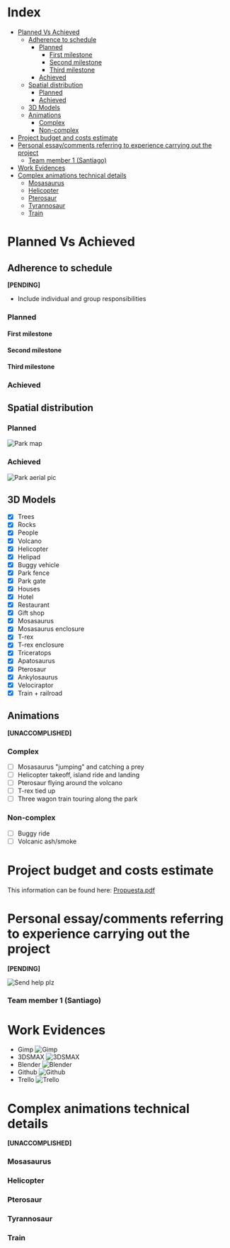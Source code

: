# Index <!-- omit in toc -->

- [Planned Vs Achieved](#planned-vs-achieved)
  - [Adherence to schedule](#adherence-to-schedule)
    - [Planned](#planned)
      - [First milestone](#first-milestone)
      - [Second milestone](#second-milestone)
      - [Third milestone](#third-milestone)
    - [Achieved](#achieved)
  - [Spatial distribution](#spatial-distribution)
    - [Planned](#planned-1)
    - [Achieved](#achieved-1)
  - [3D Models](#3d-models)
  - [Animations](#animations)
    - [Complex](#complex)
    - [Non-complex](#non-complex)
- [Project budget and costs estimate](#project-budget-and-costs-estimate)
- [Personal essay/comments referring to experience carrying out the project](#personal-essaycomments-referring-to-experience-carrying-out-the-project)
    - [Team member 1 (Santiago)](#team-member-1-santiago)
- [Work Evidences](#work-evidences)
- [Complex animations technical details](#complex-animations-technical-details)
    - [Mosasaurus](#mosasaurus)
    - [Helicopter](#helicopter)
    - [Pterosaur](#pterosaur)
    - [Tyrannosaur](#tyrannosaur)
    - [Train](#train)

# Planned Vs Achieved

## Adherence to schedule
**[PENDING]**
* Include individual and group responsibilities
### Planned
#### First milestone
#### Second milestone
#### Third milestone

### Achieved


## Spatial distribution
 
### Planned

![Park map](../imgs/UserDocs/map.png)

### Achieved

![Park aerial pic](../imgs/UserDocs/aerial.png)

## 3D Models
- [X] Trees
- [X] Rocks
- [X] People
- [X] Volcano
- [X] Helicopter
- [X] Helipad
- [X] Buggy vehicle
- [X] Park fence 
- [X] Park gate 
- [X] Houses
- [X] Hotel
- [X] Restaurant
- [X] Gift shop
- [X] Mosasaurus
- [X] Mosasaurus enclosure
- [X] T-rex
- [X] T-rex enclosure
- [X] Triceratops
- [X] Apatosaurus
- [X] Pterosaur
- [X] Ankylosaurus
- [X] Velociraptor
- [X] Train + railroad

## Animations
**[UNACCOMPLISHED]**
### Complex
- [ ] Mosasaurus "jumping" and catching a prey
- [ ] Helicopter takeoff, island ride and landing
- [ ] Pterosaur flying around the volcano
- [ ] T-rex tied up
- [ ] Three wagon train touring along the park

### Non-complex
- [ ] Buggy ride
- [ ] Volcanic ash/smoke

# Project budget and costs estimate

This information can be found here: [Propuesta.pdf](Propuesta.pdf)


# Personal essay/comments referring to experience carrying out the project
**[PENDING]**

![Send help plz](../imgs/TechnicalDocs/send-help-help.gif)
### Team member 1 (Santiago)

# Work Evidences

* Gimp ![Gimp](../imgs/TechnicalDocs/uso_gimp.png)
* 3DSMAX ![3DSMAX](../imgs/TechnicalDocs/uso_3dsmax.png)
* Blender ![Blender](../imgs/TechnicalDocs/uso_blender.png)
* Github ![Github](../imgs/TechnicalDocs/uso_github.png)
* Trello ![Trello](../imgs/TechnicalDocs/uso_trello.png)
# Complex animations technical details
**[UNACCOMPLISHED]**

### Mosasaurus
### Helicopter

### Pterosaur

### Tyrannosaur

### Train

